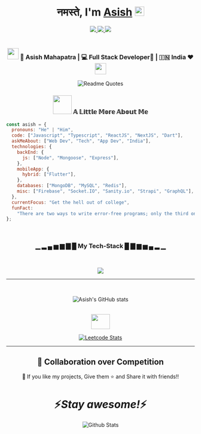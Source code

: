 <div align="center">
   <h1>नमस्ते, I'm <a href="https://asish918.netlify.app">Asish</a> <img src="https://media.giphy.com/media/hvRJCLFzcasrR4ia7z/giphy.gif" width="25px"> </h1>
</div>

<div align='center'>
<a href="https://www.linkedin.com/in/asish-mahapatra-3b963b172/">
<img src="https://img.shields.io/badge/-LinkedIn-white?style=for-the-badge&logoColor=white&color=0A66C2&logo=LinkedIn&link=https://google.co.in" />
</a>
<a href="mailto:asishmahapatra918@gmail.com">
<img src="https://img.shields.io/badge/-Gmail-white?style=for-the-badge&logoColor=white&color=EA4335&logo=Gmail" />
</a>
<a href="https://leetcode.com/asishmahapatra918/">
<img src="https://img.shields.io/badge/-leetcode-white?style=for-the-badge&logoColor=white&color=FFA116&logo=LeetCode" />
</a>
</div>

<br>

<div align="center">
<h3><img src="https://media.giphy.com/media/WUlplcMpOCEmTGBtBW/giphy.gif" width="30"> 🙎 Asish Mahapatra | 💻 Full Stack Developer📱 | 🇮🇳 India ❤️ <img src="https://media.giphy.com/media/WUlplcMpOCEmTGBtBW/giphy.gif" width="30"></h3>
</div>

<div align="center">

![Readme Quotes](https://quotes-github-readme.vercel.app/api?type=horizontal&theme=catppuccin&quote=When%20in%20doubt%2C%20use%20Brute%20Force&author=Ken%20Thompson)

</div>

<div align="center">

### <img src="https://media.giphy.com/media/VgCDAzcKvsR6OM0uWg/giphy.gif" width="50"> 𝔸 𝕃𝕚𝕥𝕥𝕝𝕖 𝕄𝕠𝕣𝕖 𝔸𝕓𝕠𝕦𝕥 𝕄𝕖
</div>

```javascript
const asish = {
  pronouns: "He" | "Him",
  code: ["Javascript", "Typescript", "ReactJS", "NextJS", "Dart"],
  askMeAbout: ["Web Dev", "Tech", "App Dev", "India"],
  technologies: {
    backEnd: {
      js: ["Node", "Mongoose", "Express"],
    },
    mobileApp: {
      hybrid: ["Flutter"],
    },
    databases: ["MongoDB", "MySQL", "Redis"],
    misc: ["Firebase", "Socket.IO", "Sanity.io", "Strapi", "GraphQL"],
  },
  currentFocus: "Get the hell out of college",
  funFact:
    "There are two ways to write error-free programs; only the third one works",
};
```

<br>

<div align="center">

###  ▁ ▂ ▄ ▅ ▆ ▇ █ <b>My Tech-Stack</b> █ ▇ ▆ ▅ ▄ ▂ ▁ 

</div>
<br>
<p align="center">
<a>
 <img src="https://skillicons.dev/icons?i=js,html,css,react,tailwind,mui,express,mongodb,dart,flutter,c,netlify,vercel,cpp,ts,nodejs,graphql,nextjs,git,github,vim,sass,redis,firebase,linux" />
</a>
</p>

---

<br>
<div align="center" >

![Asish's GitHub stats](https://github-readme-stats.vercel.app/api?username=asish918&show_icons=true&theme=onedark)

</div>

<br />


<div align="center">
<img src="https://media0.giphy.com/media/ek2O7qoqZxR2H6tHN5/giphy.gif?cid=ecf05e47pyds3m0njau4tqz7mqh3pxfiiclckrqzs4jknt3w&rid=giphy.gif&ct=g" width="50" height="40">

[![Leetcode Stats](https://leetcard.jacoblin.cool/asishmahapatra918?border=0&radius=20)](https://leetcode.com/asishmahapatra918/)
</div>

---

<h2 align="center">🤝 Collaboration over Competition</h2>

<p align="center">💙 If you like my projects, Give them ⭐ and Share it with friends!!</p>
</p>

<h1 align='center'>⚡️<i>Stay awesome!</i>⚡️</h1>

<p align="center">
        <img src="https://raw.githubusercontent.com/mayhemantt/mayhemantt/Update/svg/Bottom.svg" alt="Github Stats" />
</p>



<!---
asish918/asish918 is a ✨ special ✨ repository because its `README.md` (this file) appears on your GitHub profile.
You can click the Preview link to take a look at your changes.
--->
